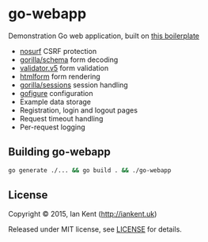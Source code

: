 go-webapp
=========

Demonstration Go web application, built on [this boilerplate](https://github.com/ian-kent/go-angularjs-jquery-bootstrap-boilerplate)

* [nosurf](https://github.com/justinas/nosurf) CSRF protection
* [gorilla/schema](https://github.com/gorilla/schema) form decoding
* [validator.v5](https://github.com/bluesuncorp/validator) form validation
* [htmlform](https://github.com/ian-kent/htmlform) form rendering
* [gorilla/sessions](https://github.com/gorilla/sessions) session handling
* [gofigure](https://github.com/ian-kent/gofigure) configuration
* Example data storage
* Registration, login and logout pages
* Request timeout handling
* Per-request logging

## Building go-webapp

```bash
go generate ./... && go build . && ./go-webapp
```

## License

Copyright ©‎ 2015, Ian Kent (http://iankent.uk)

Released under MIT license, see [LICENSE](LICENSE.md) for details.
